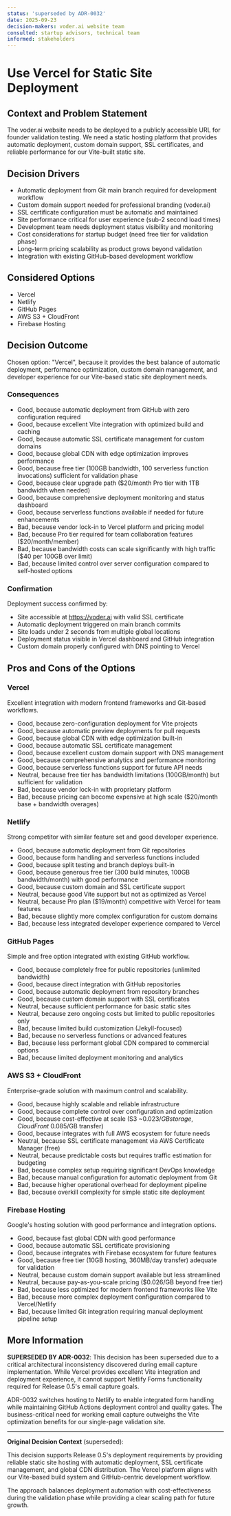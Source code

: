 ```yaml
---
status: 'superseded by ADR-0032'
date: 2025-09-23
decision-makers: voder.ai website team
consulted: startup advisors, technical team
informed: stakeholders
---
```


# Use Vercel for Static Site Deployment

## Context and Problem Statement

The voder.ai website needs to be deployed to a publicly accessible URL for founder validation testing. We need a static hosting platform that provides automatic deployment, custom domain support, SSL certificates, and reliable performance for our Vite-built static site.

## Decision Drivers

- Automatic deployment from Git main branch required for development workflow
- Custom domain support needed for professional branding (voder.ai)
- SSL certificate configuration must be automatic and maintained
- Site performance critical for user experience (sub-2 second load times)
- Development team needs deployment status visibility and monitoring
- Cost considerations for startup budget (need free tier for validation phase)
- Long-term pricing scalability as product grows beyond validation
- Integration with existing GitHub-based development workflow

## Considered Options

- Vercel
- Netlify
- GitHub Pages
- AWS S3 + CloudFront
- Firebase Hosting

## Decision Outcome

Chosen option: "Vercel", because it provides the best balance of automatic deployment, performance optimization, custom domain management, and developer experience for our Vite-based static site deployment needs.

### Consequences

- Good, because automatic deployment from GitHub with zero configuration required
- Good, because excellent Vite integration with optimized build and caching
- Good, because automatic SSL certificate management for custom domains
- Good, because global CDN with edge optimization improves performance
- Good, because free tier (100GB bandwidth, 100 serverless function invocations) sufficient for validation phase
- Good, because clear upgrade path ($20/month Pro tier with 1TB bandwidth when needed)
- Good, because comprehensive deployment monitoring and status dashboard
- Good, because serverless functions available if needed for future enhancements
- Bad, because vendor lock-in to Vercel platform and pricing model
- Bad, because Pro tier required for team collaboration features ($20/month/member)
- Bad, because bandwidth costs can scale significantly with high traffic ($40 per 100GB over limit)
- Bad, because limited control over server configuration compared to self-hosted options

### Confirmation

Deployment success confirmed by:

- Site accessible at https://voder.ai with valid SSL certificate
- Automatic deployment triggered on main branch commits
- Site loads under 2 seconds from multiple global locations
- Deployment status visible in Vercel dashboard and GitHub integration
- Custom domain properly configured with DNS pointing to Vercel

## Pros and Cons of the Options

### Vercel

Excellent integration with modern frontend frameworks and Git-based workflows.

- Good, because zero-configuration deployment for Vite projects
- Good, because automatic preview deployments for pull requests
- Good, because global CDN with edge optimization built-in
- Good, because automatic SSL certificate management
- Good, because excellent custom domain support with DNS management
- Good, because comprehensive analytics and performance monitoring
- Good, because serverless functions support for future API needs
- Neutral, because free tier has bandwidth limitations (100GB/month) but sufficient for validation
- Bad, because vendor lock-in with proprietary platform
- Bad, because pricing can become expensive at high scale ($20/month base + bandwidth overages)

### Netlify

Strong competitor with similar feature set and good developer experience.

- Good, because automatic deployment from Git repositories
- Good, because form handling and serverless functions included
- Good, because split testing and branch deploys built-in
- Good, because generous free tier (300 build minutes, 100GB bandwidth/month) with good performance
- Good, because custom domain and SSL certificate support
- Neutral, because good Vite support but not as optimized as Vercel
- Neutral, because Pro plan ($19/month) competitive with Vercel for team features
- Bad, because slightly more complex configuration for custom domains
- Bad, because less integrated developer experience compared to Vercel

### GitHub Pages

Simple and free option integrated with existing GitHub workflow.

- Good, because completely free for public repositories (unlimited bandwidth)
- Good, because direct integration with GitHub repositories
- Good, because automatic deployment from repository branches
- Good, because custom domain support with SSL certificates
- Neutral, because sufficient performance for basic static sites
- Neutral, because zero ongoing costs but limited to public repositories only
- Bad, because limited build customization (Jekyll-focused)
- Bad, because no serverless functions or advanced features
- Bad, because less performant global CDN compared to commercial options
- Bad, because limited deployment monitoring and analytics

### AWS S3 + CloudFront

Enterprise-grade solution with maximum control and scalability.

- Good, because highly scalable and reliable infrastructure
- Good, because complete control over configuration and optimization
- Good, because cost-effective at scale (S3 ~$0.023/GB storage, CloudFront ~$0.085/GB transfer)
- Good, because integrates with full AWS ecosystem for future needs
- Neutral, because SSL certificate management via AWS Certificate Manager (free)
- Neutral, because predictable costs but requires traffic estimation for budgeting
- Bad, because complex setup requiring significant DevOps knowledge
- Bad, because manual configuration for automatic deployment from Git
- Bad, because higher operational overhead for deployment pipeline
- Bad, because overkill complexity for simple static site deployment

### Firebase Hosting

Google's hosting solution with good performance and integration options.

- Good, because fast global CDN with good performance
- Good, because automatic SSL certificate provisioning
- Good, because integrates with Firebase ecosystem for future features
- Good, because free tier (10GB hosting, 360MB/day transfer) adequate for validation
- Neutral, because custom domain support available but less streamlined
- Neutral, because pay-as-you-scale pricing ($0.026/GB beyond free tier)
- Bad, because less optimized for modern frontend frameworks like Vite
- Bad, because more complex deployment configuration compared to Vercel/Netlify
- Bad, because limited Git integration requiring manual deployment pipeline setup

## More Information

**SUPERSEDED BY ADR-0032**: This decision has been superseded due to a critical architectural inconsistency discovered during email capture implementation. While Vercel provides excellent Vite integration and deployment experience, it cannot support Netlify Forms functionality required for Release 0.5's email capture goals.

ADR-0032 switches hosting to Netlify to enable integrated form handling while maintaining GitHub Actions deployment control and quality gates. The business-critical need for working email capture outweighs the Vite optimization benefits for our single-page validation site.

---

**Original Decision Context** (superseded):

This decision supports Release 0.5's deployment requirements by providing reliable static site hosting with automatic deployment, SSL certificate management, and global CDN distribution. The Vercel platform aligns with our Vite-based build system and GitHub-centric development workflow.

The approach balances deployment automation with cost-effectiveness during the validation phase while providing a clear scaling path for future growth.
